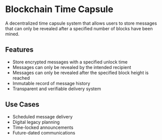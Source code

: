# Blockchain Time Capsule

A decentralized time capsule system that allows users to store messages that can only be revealed after a specified number of blocks have been mined.

## Features

- Store encrypted messages with a specified unlock time
- Messages can only be revealed by the intended recipient
- Messages can only be revealed after the specified block height is reached
- Immutable record of message history
- Transparent and verifiable delivery system

## Use Cases

- Scheduled message delivery
- Digital legacy planning
- Time-locked announcements
- Future-dated communications
